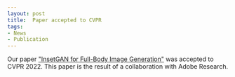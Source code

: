 ```yaml
---
layout: post
title:  Paper accepted to CVPR
tags:
- News
- Publication
---
```

Our paper <a href='{{ site.baseurl }}insetgan'>"InsetGAN for Full-Body Image Generation"</a> was accepted to CVPR 2022. This paper is the result of a collaboration with Adobe Research.